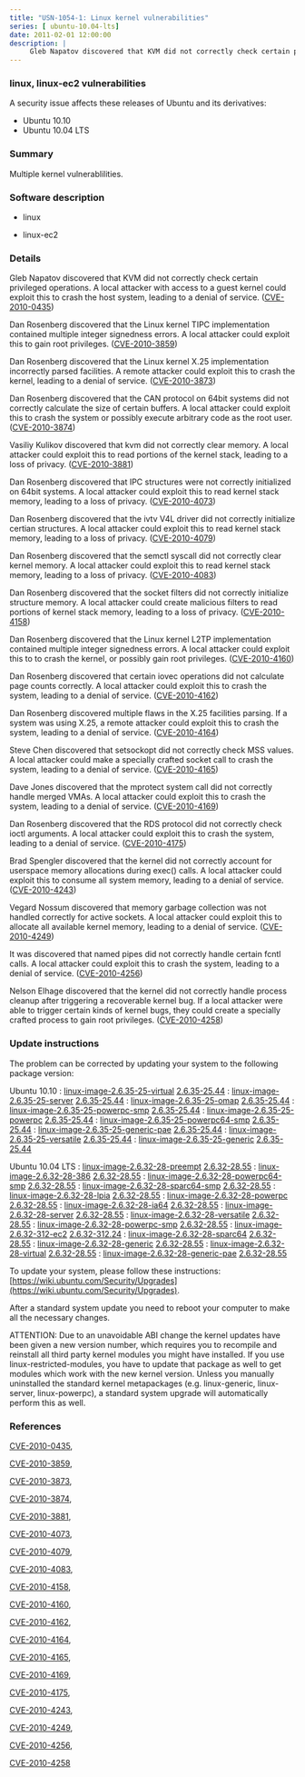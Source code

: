 ```yaml
---
title: "USN-1054-1: Linux kernel vulnerabilities"
series: [ ubuntu-10.04-lts]
date: 2011-02-01 12:00:00
description: |
     Gleb Napatov discovered that KVM did not correctly check certain privileged operations. A local attacker with access to a guest kernel could exploit this to crash the host system, leading to a denial of service. ([CVE-2010-0435](http://people.ubuntu.com/~ubuntu-security/cve/CVE-2010-0435))
--- 
```

 
### linux, linux-ec2 vulnerabilities

A security issue affects these releases of Ubuntu and its derivatives:

* Ubuntu 10.10
* Ubuntu 10.04 LTS

### Summary

Multiple kernel vulnerablilities. 

### Software description

* linux 

* linux-ec2 

### Details

 Gleb Napatov discovered that KVM did not correctly check certain privileged operations. A local attacker with access to a guest kernel could exploit this to crash the host system, leading to a denial of service. ([CVE-2010-0435](http://people.ubuntu.com/~ubuntu-security/cve/CVE-2010-0435))

Dan Rosenberg discovered that the Linux kernel TIPC implementation contained multiple integer signedness errors. A local attacker could exploit this to gain root privileges. ([CVE-2010-3859](http://people.ubuntu.com/~ubuntu-security/cve/CVE-2010-3859))

Dan Rosenberg discovered that the Linux kernel X.25 implementation incorrectly parsed facilities. A remote attacker could exploit this to crash the kernel, leading to a denial of service. ([CVE-2010-3873](http://people.ubuntu.com/~ubuntu-security/cve/CVE-2010-3873))

Dan Rosenberg discovered that the CAN protocol on 64bit systems did not correctly calculate the size of certain buffers. A local attacker could exploit this to crash the system or possibly execute arbitrary code as the root user. ([CVE-2010-3874](http://people.ubuntu.com/~ubuntu-security/cve/CVE-2010-3874))

Vasiliy Kulikov discovered that kvm did not correctly clear memory. A local attacker could exploit this to read portions of the kernel stack, leading to a loss of privacy. ([CVE-2010-3881](http://people.ubuntu.com/~ubuntu-security/cve/CVE-2010-3881))

Dan Rosenberg discovered that IPC structures were not correctly initialized on 64bit systems. A local attacker could exploit this to read kernel stack memory, leading to a loss of privacy. ([CVE-2010-4073](http://people.ubuntu.com/~ubuntu-security/cve/CVE-2010-4073))

Dan Rosenberg discovered that the ivtv V4L driver did not correctly initialize certian structures. A local attacker could exploit this to read kernel stack memory, leading to a loss of privacy. ([CVE-2010-4079](http://people.ubuntu.com/~ubuntu-security/cve/CVE-2010-4079))

Dan Rosenberg discovered that the semctl syscall did not correctly clear kernel memory. A local attacker could exploit this to read kernel stack memory, leading to a loss of privacy. ([CVE-2010-4083](http://people.ubuntu.com/~ubuntu-security/cve/CVE-2010-4083))

Dan Rosenberg discovered that the socket filters did not correctly initialize structure memory. A local attacker could create malicious filters to read portions of kernel stack memory, leading to a loss of privacy. ([CVE-2010-4158](http://people.ubuntu.com/~ubuntu-security/cve/CVE-2010-4158))

Dan Rosenberg discovered that the Linux kernel L2TP implementation contained multiple integer signedness errors. A local attacker could exploit this to to crash the kernel, or possibly gain root privileges. ([CVE-2010-4160](http://people.ubuntu.com/~ubuntu-security/cve/CVE-2010-4160))

Dan Rosenberg discovered that certain iovec operations did not calculate page counts correctly. A local attacker could exploit this to crash the system, leading to a denial of service. ([CVE-2010-4162](http://people.ubuntu.com/~ubuntu-security/cve/CVE-2010-4162))

Dan Rosenberg discovered multiple flaws in the X.25 facilities parsing. If a system was using X.25, a remote attacker could exploit this to crash the system, leading to a denial of service. ([CVE-2010-4164](http://people.ubuntu.com/~ubuntu-security/cve/CVE-2010-4164))

Steve Chen discovered that setsockopt did not correctly check MSS values. A local attacker could make a specially crafted socket call to crash the system, leading to a denial of service. ([CVE-2010-4165](http://people.ubuntu.com/~ubuntu-security/cve/CVE-2010-4165))

Dave Jones discovered that the mprotect system call did not correctly handle merged VMAs. A local attacker could exploit this to crash the system, leading to a denial of service. ([CVE-2010-4169](http://people.ubuntu.com/~ubuntu-security/cve/CVE-2010-4169))

Dan Rosenberg discovered that the RDS protocol did not correctly check ioctl arguments. A local attacker could exploit this to crash the system, leading to a denial of service. ([CVE-2010-4175](http://people.ubuntu.com/~ubuntu-security/cve/CVE-2010-4175))

Brad Spengler discovered that the kernel did not correctly account for userspace memory allocations during exec() calls. A local attacker could exploit this to consume all system memory, leading to a denial of service. ([CVE-2010-4243](http://people.ubuntu.com/~ubuntu-security/cve/CVE-2010-4243))

Vegard Nossum discovered that memory garbage collection was not handled correctly for active sockets. A local attacker could exploit this to allocate all available kernel memory, leading to a denial of service. ([CVE-2010-4249](http://people.ubuntu.com/~ubuntu-security/cve/CVE-2010-4249))

It was discovered that named pipes did not correctly handle certain fcntl calls. A local attacker could exploit this to crash the system, leading to a denial of service. ([CVE-2010-4256](http://people.ubuntu.com/~ubuntu-security/cve/CVE-2010-4256))

Nelson Elhage discovered that the kernel did not correctly handle process cleanup after triggering a recoverable kernel bug. If a local attacker were able to trigger certain kinds of kernel bugs, they could create a specially crafted process to gain root privileges. ([CVE-2010-4258](http://people.ubuntu.com/~ubuntu-security/cve/CVE-2010-4258)) 

### Update instructions

The problem can be corrected by updating your system to the following package version:

Ubuntu 10.10
 : [linux-image-2.6.35-25-virtual](https://launchpad.net/ubuntu/+source/linux) <span> [2.6.35-25.44](https://launchpad.net/ubuntu/+source/linux/2.6.35-25.44) </span> 
 : [linux-image-2.6.35-25-server](https://launchpad.net/ubuntu/+source/linux) <span> [2.6.35-25.44](https://launchpad.net/ubuntu/+source/linux/2.6.35-25.44) </span> 
 : [linux-image-2.6.35-25-omap](https://launchpad.net/ubuntu/+source/linux) <span> [2.6.35-25.44](https://launchpad.net/ubuntu/+source/linux/2.6.35-25.44) </span> 
 : [linux-image-2.6.35-25-powerpc-smp](https://launchpad.net/ubuntu/+source/linux) <span> [2.6.35-25.44](https://launchpad.net/ubuntu/+source/linux/2.6.35-25.44) </span> 
 : [linux-image-2.6.35-25-powerpc](https://launchpad.net/ubuntu/+source/linux) <span> [2.6.35-25.44](https://launchpad.net/ubuntu/+source/linux/2.6.35-25.44) </span> 
 : [linux-image-2.6.35-25-powerpc64-smp](https://launchpad.net/ubuntu/+source/linux) <span> [2.6.35-25.44](https://launchpad.net/ubuntu/+source/linux/2.6.35-25.44) </span> 
 : [linux-image-2.6.35-25-generic-pae](https://launchpad.net/ubuntu/+source/linux) <span> [2.6.35-25.44](https://launchpad.net/ubuntu/+source/linux/2.6.35-25.44) </span> 
 : [linux-image-2.6.35-25-versatile](https://launchpad.net/ubuntu/+source/linux) <span> [2.6.35-25.44](https://launchpad.net/ubuntu/+source/linux/2.6.35-25.44) </span> 
 : [linux-image-2.6.35-25-generic](https://launchpad.net/ubuntu/+source/linux) <span> [2.6.35-25.44](https://launchpad.net/ubuntu/+source/linux/2.6.35-25.44) </span> 

Ubuntu 10.04 LTS
 : [linux-image-2.6.32-28-preempt](https://launchpad.net/ubuntu/+source/linux) <span> [2.6.32-28.55](https://launchpad.net/ubuntu/+source/linux/2.6.32-28.55) </span> 
 : [linux-image-2.6.32-28-386](https://launchpad.net/ubuntu/+source/linux) <span> [2.6.32-28.55](https://launchpad.net/ubuntu/+source/linux/2.6.32-28.55) </span> 
 : [linux-image-2.6.32-28-powerpc64-smp](https://launchpad.net/ubuntu/+source/linux) <span> [2.6.32-28.55](https://launchpad.net/ubuntu/+source/linux/2.6.32-28.55) </span> 
 : [linux-image-2.6.32-28-sparc64-smp](https://launchpad.net/ubuntu/+source/linux) <span> [2.6.32-28.55](https://launchpad.net/ubuntu/+source/linux/2.6.32-28.55) </span> 
 : [linux-image-2.6.32-28-lpia](https://launchpad.net/ubuntu/+source/linux) <span> [2.6.32-28.55](https://launchpad.net/ubuntu/+source/linux/2.6.32-28.55) </span> 
 : [linux-image-2.6.32-28-powerpc](https://launchpad.net/ubuntu/+source/linux) <span> [2.6.32-28.55](https://launchpad.net/ubuntu/+source/linux/2.6.32-28.55) </span> 
 : [linux-image-2.6.32-28-ia64](https://launchpad.net/ubuntu/+source/linux) <span> [2.6.32-28.55](https://launchpad.net/ubuntu/+source/linux/2.6.32-28.55) </span> 
 : [linux-image-2.6.32-28-server](https://launchpad.net/ubuntu/+source/linux) <span> [2.6.32-28.55](https://launchpad.net/ubuntu/+source/linux/2.6.32-28.55) </span> 
 : [linux-image-2.6.32-28-versatile](https://launchpad.net/ubuntu/+source/linux) <span> [2.6.32-28.55](https://launchpad.net/ubuntu/+source/linux/2.6.32-28.55) </span> 
 : [linux-image-2.6.32-28-powerpc-smp](https://launchpad.net/ubuntu/+source/linux) <span> [2.6.32-28.55](https://launchpad.net/ubuntu/+source/linux/2.6.32-28.55) </span> 
 : [linux-image-2.6.32-312-ec2](https://launchpad.net/ubuntu/+source/linux-ec2) <span> [2.6.32-312.24](https://launchpad.net/ubuntu/+source/linux-ec2/2.6.32-312.24) </span> 
 : [linux-image-2.6.32-28-sparc64](https://launchpad.net/ubuntu/+source/linux) <span> [2.6.32-28.55](https://launchpad.net/ubuntu/+source/linux/2.6.32-28.55) </span> 
 : [linux-image-2.6.32-28-generic](https://launchpad.net/ubuntu/+source/linux) <span> [2.6.32-28.55](https://launchpad.net/ubuntu/+source/linux/2.6.32-28.55) </span> 
 : [linux-image-2.6.32-28-virtual](https://launchpad.net/ubuntu/+source/linux) <span> [2.6.32-28.55](https://launchpad.net/ubuntu/+source/linux/2.6.32-28.55) </span> 
 : [linux-image-2.6.32-28-generic-pae](https://launchpad.net/ubuntu/+source/linux) <span> [2.6.32-28.55](https://launchpad.net/ubuntu/+source/linux/2.6.32-28.55) </span> 

To update your system, please follow these instructions: [https://wiki.ubuntu.com/Security/Upgrades](https://wiki.ubuntu.com/Security/Upgrades).

After a standard system update you need to reboot your computer to make all the necessary changes.

ATTENTION: Due to an unavoidable ABI change the kernel updates have been given a new version number, which requires you to recompile and reinstall all third party kernel modules you might have installed. If you use linux-restricted-modules, you have to update that package as well to get modules which work with the new kernel version. Unless you manually uninstalled the standard kernel metapackages (e.g. linux-generic, linux-server, linux-powerpc), a standard system upgrade will automatically perform this as well. 

### References

 [CVE-2010-0435](http://people.ubuntu.com/~ubuntu-security/cve/CVE-2010-0435), 

 [CVE-2010-3859](http://people.ubuntu.com/~ubuntu-security/cve/CVE-2010-3859), 

 [CVE-2010-3873](http://people.ubuntu.com/~ubuntu-security/cve/CVE-2010-3873), 

 [CVE-2010-3874](http://people.ubuntu.com/~ubuntu-security/cve/CVE-2010-3874), 

 [CVE-2010-3881](http://people.ubuntu.com/~ubuntu-security/cve/CVE-2010-3881), 

 [CVE-2010-4073](http://people.ubuntu.com/~ubuntu-security/cve/CVE-2010-4073), 

 [CVE-2010-4079](http://people.ubuntu.com/~ubuntu-security/cve/CVE-2010-4079), 

 [CVE-2010-4083](http://people.ubuntu.com/~ubuntu-security/cve/CVE-2010-4083), 

 [CVE-2010-4158](http://people.ubuntu.com/~ubuntu-security/cve/CVE-2010-4158), 

 [CVE-2010-4160](http://people.ubuntu.com/~ubuntu-security/cve/CVE-2010-4160), 

 [CVE-2010-4162](http://people.ubuntu.com/~ubuntu-security/cve/CVE-2010-4162), 

 [CVE-2010-4164](http://people.ubuntu.com/~ubuntu-security/cve/CVE-2010-4164), 

 [CVE-2010-4165](http://people.ubuntu.com/~ubuntu-security/cve/CVE-2010-4165), 

 [CVE-2010-4169](http://people.ubuntu.com/~ubuntu-security/cve/CVE-2010-4169), 

 [CVE-2010-4175](http://people.ubuntu.com/~ubuntu-security/cve/CVE-2010-4175), 

 [CVE-2010-4243](http://people.ubuntu.com/~ubuntu-security/cve/CVE-2010-4243), 

 [CVE-2010-4249](http://people.ubuntu.com/~ubuntu-security/cve/CVE-2010-4249), 

 [CVE-2010-4256](http://people.ubuntu.com/~ubuntu-security/cve/CVE-2010-4256), 

 [CVE-2010-4258](http://people.ubuntu.com/~ubuntu-security/cve/CVE-2010-4258)
 
